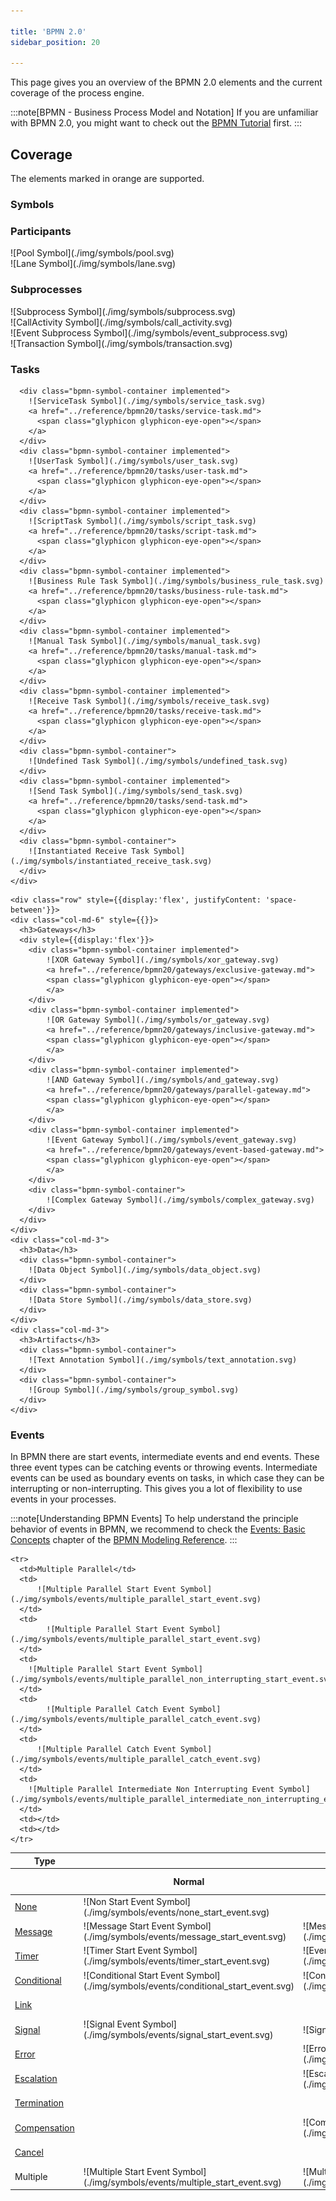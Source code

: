 ```yaml
---

title: 'BPMN 2.0'
sidebar_position: 20

---
```


This page gives you an overview of the BPMN 2.0 elements and the current coverage of the process engine.

:::note[BPMN - Business Process Model and Notation]
If you are unfamiliar with BPMN 2.0, you might want to check out the
<a href="http://operaton.org/bpmn/tutorial.html">BPMN Tutorial</a> first.
:::

## Coverage

The elements marked in <span class="label label-warning label-implemented">orange</span> are supported.

### Symbols


<div class="bpmn-symbols" style={{border: '0px solid #000', paddingLeft: '16px'}}>

  <div class="row">
    <div class="col-md-12">
      <h3>Participants</h3>
      <div style={{position: 'relative'}}>
        <div class="bpmn-symbol-container implemented">
            ![Pool Symbol](./img/symbols/pool.svg)
        </div>
        <div style={{position: 'absolute', top: '0', left: '24px', zIndex: '2'}} class="bpmn-symbol-container implemented">
        ![Lane Symbol](./img/symbols/lane.svg)
        </div>
      </div>
    </div>
  </div>  
  <!-- Subprocesses -->
  <div class="row" style={{display:'flex', flexDirection: 'column'}}>
    <h3>Subprocesses</h3>
    <div class="col-md-12" style={{display:'flex', columnGap: '15px'}}>
      <div class="bpmn-symbol-container implemented">
        ![Subprocess Symbol](./img/symbols/subprocess.svg)
        <a href="../reference/bpmn20/subprocesses/embedded-subprocess.md">
          <span class="glyphicon glyphicon-eye-open"></span>
        </a>
      </div>
      <div class="bpmn-symbol-container implemented">
        ![CallActivity Symbol](./img/symbols/call_activity.svg)
        <a href="../reference/bpmn20/subprocesses/call-activity.md">
          <span class="glyphicon glyphicon-eye-open"></span>
        </a>
      </div>
      <div class="bpmn-symbol-container implemented">
        ![Event Subprocess Symbol](./img/symbols/event_subprocess.svg)
        <a href="../reference/bpmn20/subprocesses/event-subprocess.md">
          <span class="glyphicon glyphicon-eye-open"></span>
        </a>
      </div>
      <div class="bpmn-symbol-container implemented">
        ![Transaction Symbol](./img/symbols/transaction.svg)
        <a href="../reference/bpmn20/subprocesses/transaction-subprocess.md">
          <span class="glyphicon glyphicon-eye-open"></span>
        </a>
      </div>
    </div>
  </div>        

  <!-- Tasks -->
  <div class="row" style={{display:'flex', flexDirection: 'column'}}>
    <h3>Tasks</h3>
    <div class="col-md-12" style={{display:'flex', flexWrap: 'wrap', columnGap: '15px'}}>
      
      <div class="bpmn-symbol-container implemented">
        ![ServiceTask Symbol](./img/symbols/service_task.svg)
        <a href="../reference/bpmn20/tasks/service-task.md">
          <span class="glyphicon glyphicon-eye-open"></span>
        </a>
      </div>
      <div class="bpmn-symbol-container implemented">
        ![UserTask Symbol](./img/symbols/user_task.svg)
        <a href="../reference/bpmn20/tasks/user-task.md">
          <span class="glyphicon glyphicon-eye-open"></span>
        </a>
      </div>
      <div class="bpmn-symbol-container implemented">
        ![ScriptTask Symbol](./img/symbols/script_task.svg)
        <a href="../reference/bpmn20/tasks/script-task.md">
          <span class="glyphicon glyphicon-eye-open"></span>
        </a>
      </div>
      <div class="bpmn-symbol-container implemented">
        ![Business Rule Task Symbol](./img/symbols/business_rule_task.svg)
        <a href="../reference/bpmn20/tasks/business-rule-task.md">
          <span class="glyphicon glyphicon-eye-open"></span>
        </a>
      </div>
      <div class="bpmn-symbol-container implemented">
        ![Manual Task Symbol](./img/symbols/manual_task.svg)
        <a href="../reference/bpmn20/tasks/manual-task.md">
          <span class="glyphicon glyphicon-eye-open"></span>
        </a>
      </div>
      <div class="bpmn-symbol-container implemented">
        ![Receive Task Symbol](./img/symbols/receive_task.svg)
        <a href="../reference/bpmn20/tasks/receive-task.md">
          <span class="glyphicon glyphicon-eye-open"></span>
        </a>
      </div>
      <div class="bpmn-symbol-container">
        ![Undefined Task Symbol](./img/symbols/undefined_task.svg)
      </div>
      <div class="bpmn-symbol-container implemented">
        ![Send Task Symbol](./img/symbols/send_task.svg)
        <a href="../reference/bpmn20/tasks/send-task.md">
          <span class="glyphicon glyphicon-eye-open"></span>
        </a>
      </div>
      <div class="bpmn-symbol-container">
        ![Instantiated Receive Task Symbol](./img/symbols/instantiated_receive_task.svg)
      </div>
    </div>
  </div>

    <div class="row" style={{display:'flex', justifyContent: 'space-between'}}>
    <div class="col-md-6" style={{}}>
      <h3>Gateways</h3>
      <div style={{display:'flex'}}>
        <div class="bpmn-symbol-container implemented">
            ![XOR Gateway Symbol](./img/symbols/xor_gateway.svg)
            <a href="../reference/bpmn20/gateways/exclusive-gateway.md">
            <span class="glyphicon glyphicon-eye-open"></span>
            </a>
        </div>
        <div class="bpmn-symbol-container implemented">
            ![OR Gateway Symbol](./img/symbols/or_gateway.svg)
            <a href="../reference/bpmn20/gateways/inclusive-gateway.md">
            <span class="glyphicon glyphicon-eye-open"></span>
            </a>
        </div>
        <div class="bpmn-symbol-container implemented">
            ![AND Gateway Symbol](./img/symbols/and_gateway.svg)
            <a href="../reference/bpmn20/gateways/parallel-gateway.md">
            <span class="glyphicon glyphicon-eye-open"></span>
            </a>
        </div>
        <div class="bpmn-symbol-container implemented">
            ![Event Gateway Symbol](./img/symbols/event_gateway.svg)
            <a href="../reference/bpmn20/gateways/event-based-gateway.md">
            <span class="glyphicon glyphicon-eye-open"></span>
            </a>
        </div>
        <div class="bpmn-symbol-container">
            ![Complex Gateway Symbol](./img/symbols/complex_gateway.svg)
        </div>
      </div>
    </div>
    <div class="col-md-3">
      <h3>Data</h3>
      <div class="bpmn-symbol-container">
        ![Data Object Symbol](./img/symbols/data_object.svg)
      </div>
      <div class="bpmn-symbol-container">
        ![Data Store Symbol](./img/symbols/data_store.svg)
      </div>
    </div>
    <div class="col-md-3">
      <h3>Artifacts</h3>
      <div class="bpmn-symbol-container">
        ![Text Annotation Symbol](./img/symbols/text_annotation.svg)
      </div>
      <div class="bpmn-symbol-container">
        ![Group Symbol](./img/symbols/group_symbol.svg)
      </div>
    </div>
  </div>
</div>

### Events

In BPMN there are start events, intermediate events and end events. These three event types can be catching events or throwing events. Intermediate events can be used as boundary events on tasks, in which case they can be interrupting or non-interrupting. This gives you a lot of flexibility to use events in your processes.

:::note[Understanding BPMN Events]
To help understand the principle behavior of events in BPMN, we recommend to check the
[Events: Basic Concepts](http://operaton.org/bpmn/reference.html#events-basic-concepts)
chapter of the [BPMN Modeling Reference](http://operaton.org/bpmn/reference.html).
:::

<table class="table table-responsive table-bordered bpmn-events" style={{width: '100%', fontSize:'13px'}}>
  <thead>
    <tr>
      <th>Type</th>
      <th colSpan="3" style={{textAlign:'center'}}>Start</th>
      <th colSpan="4" style={{textAlign:'center'}}>Intermediate</th>
      <th>End</th>
    </tr>
    <tr>
      <th></th>
      <th>Normal</th>
      <th>Event Subprocess</th>
      <th>
        Event Subprocess<br/>
        non-interrupt
      </th>
      <th>catch</th>
      <th>boundary</th>
      <th>
        boundary<br/>
        non-interrupt
      </th>
      <th>throw</th>
      <th></th>
    </tr>
  </thead>
  <tbody>
    <tr class="implemented">
      <td><a href="../reference/bpmn20/events/none-events.md">None</a></td>
      <td>
        ![Non Start Event Symbol](./img/symbols/events/none_start_event.svg)
      </td>
      <td></td>
      <td></td>
      <td></td>
      <td></td>
      <td></td>
      <td>
        ![Non Intermediate Event Symbol](./img/symbols/events/none_intermediate_event.svg)
      </td>
      <td>
        ![Non End Event Symbol](./img/symbols/events/none_end_event.svg)
      </td>
    </tr>
    <tr class="implemented">
      <td><a href="../reference/bpmn20/events/message-events.md">Message</a></td>
      <td>
        ![Message Start Event Symbol](./img/symbols/events/message_start_event.svg)
      </td>
      <td>
        ![Message Start Event Symbol](./img/symbols/events/message_start_event.svg)
      </td>
      <td>
        ![Event Subprocess Message Start Event non-interrupting Symbol](./img/symbols/events/event_subprocess_message_non_interrupting.svg)
      </td>
      <td>
        ![Message Intermediate Catch Event Symbol](./img/symbols/events/message_intermediate_catch_event.svg)
      </td>
      <td>
        ![Message Intermediate Catch Event Symbol](./img/symbols/events/message_intermediate_catch_event.svg)
      </td>
      <td>
        ![Message Intermediate Non Interrupting Catch Event Symbol](./img/symbols/events/message_intermediate_non_interrupting_catch_event.svg)
      </td>
      <td>
        ![Message Intermediate Throw Event Symbol](./img/symbols/events/message_intermediate_throw_event.svg)
      </td>
      <td>
        ![Message Throw End Event Symbol](./img/symbols/events/message_throw_end_event.svg)
      </td>
    </tr>
    <tr class="implemented">
        <td><a href="../reference/bpmn20/events/timer-events.md">Timer</a></td>
        <td>
            ![Timer Start Event Symbol](./img/symbols/events/timer_start_event.svg)
        </td>
        <td>
            ![Event Subprocess Timer Start Event Symbol](./img/symbols/events/timer_start_event.svg)
        </td>
        <td>
            ![Event Subprocess Timer Start Event Non Interrupting Symbol](./img/symbols/events/event_subprocess_timer_non_interrupting.svg)
      </td>
      <td>
            ![Timer Intermediate Interrupting Event Symbol](./img/symbols/events/timer_intermediate_event.svg)
      </td>
      <td>
            ![Timer Intermediate Interrupting Event Symbol](./img/symbols/events/timer_intermediate_event.svg)
      </td>
      <td>
            ![Timer Intermediate None Interrupting Event Symbol](./img/symbols/events/timer_intermediate_none_interrupting_event.svg)
      </td>
      <td></td>
      <td></td>        
    </tr>
    <tr>
        <td><a href="../reference/bpmn20/events/conditional-events.md">Conditional</a></td>
        <td class="implemented">
            ![Conditional Start Event Symbol](./img/symbols/events/conditional_start_event.svg)
        </td>
        <td class="implemented">
            ![Conditional Start Event Symbol](./img/symbols/events/conditional_start_event.svg)
        </td>   
        <td class="implemented">
            ![Conditional Event Subprocess Non Interrupting Start Event Symbol](./img/symbols/events/event_subprocess_conditional_non_interrupting.svg)
        </td>
        <td class="implemented">
            ![Conditional Intermediate Catch Event Symbol](./img/symbols/events/conditional_intermediate_catch_event.svg)
        </td>  
        <td class="implemented">
            ![Conditional Intermediate Catch Event Symbol](./img/symbols/events/conditional_intermediate_catch_event.svg)
        </td>  
        <td class="implemented">
            ![Conditional Intermediate Non Interrupting Event Symbol](./img/symbols/events/conditional_intermediate_non_interrupting_event.svg)
        </td>
        <td></td>
        <td></td>       
    </tr>
    <tr class="implemented">
      <td><a href="../reference/bpmn20/events/link-events.md">Link</a></td>
      <td></td>
      <td></td>
      <td></td>
      <td>
        ![Link Intermediate Catch Event Symbol](./img/symbols/events/link_intermediate_catch_event.svg)
      </td>
      <td></td>
      <td></td>
      <td>
        ![Link Intermediate Throw Event Symbol](./img/symbols/events/link_intermediate_throw_event.svg)
      </td>
      <td></td>
    </tr>
    <tr class="implemented">
      <td><a href="../reference/bpmn20/events/signal-events.md">Signal</a></td>
      <td>
        ![Signal Event Symbol](./img/symbols/events/signal_start_event.svg)
      </td>
      <td>
        ![Signal Event Symbol](./img/symbols/events/signal_start_event.svg)
      </td>
      <td>
      ![Event Subprocess Signal Non Interrupting Start Event Symbol](./img/symbols/events/event_subprocess_signal_non_interrupting_start_event.svg)
      </td>
      <td>
        ![Signal Intermediate Catch Event Symbol](./img/symbols/events/signal_intermediate_catch_event.svg)
      </td>
      <td>
        ![Signal Intermediate Catch Event Symbol](./img/symbols/events/signal_intermediate_catch_event.svg)
      </td>
      <td>
        ![Signal Intermediate Non Interrupting Catch Event Symbol](./img/symbols/events/signal_intermediate_non_interrupting_catch_event.svg)
      </td>
      <td>
        ![Signal Intermediate Throw Event Symbol](./img/symbols/events/signal_intermediate_throw_event.svg)
      </td>
      <td>
        ![Signal Throw End Event Symbol](./img/symbols/events/signal_throw_end_event.svg)
      </td>
    </tr>
    <tr class="implemented">
      <td><a href="../reference/bpmn20/events/error-events.md">Error</a></td>
      <td></td>
      <td>
        ![Error EventSubprocess StartEvent Symbol](./img/symbols/events/error_event_subprocess_start_event.svg)
      </td>
      <td></td>
      <td></td>
      <td>
        ![Error Boundary Catch Event Symbol](./img/symbols/events/error_boundary_catch_event.svg)
      </td>
      <td></td>
      <td></td>
      <td>
        ![Error Throw End Event Symbol](./img/symbols/events/error_throw_end_event.svg)
      </td>
    </tr>
    <tr class="implemented">
      <td><a href="../reference/bpmn20/events/escalation-events.md">Escalation</a></td>
      <td></td>
      <td>
        ![Escalation Event Subprocess Start Event Symbol](./img/symbols/events/escalation_event_subprocess_start_event.svg)
      </td>
      <td>
      ![Escalation Event Subprocess Non Interrupting Start Event Symbol](./img/symbols/events/escalation_event_subprocess_non_interrupting_start_event.svg)
      </td>
      <td></td>
      <td>
        ![Escalation Boundary Catch Event Symbol](./img/symbols/events/escalation_boundary_catch_event.svg)
      </td>
      <td>
        ![Escalation Boundary Catch Non Interrupting Event Symbol](./img/symbols/events/escalation_boundary_catch_non_interrupting_event.svg)
      </td>
      <td>
        ![Escalation Intermediate Throw Event Symbol](./img/symbols/events/escalation_intermediate_throw_event.svg)
      </td>
      <td>
        ![Escalation Throw End Event Symbol](./img/symbols/events/escalation_throw_end_event.svg)
      </td>
    </tr>
    <tr class="implemented">
      <td><a href="../reference/bpmn20/events/terminate-event.md">Termination</a></td>
      <td></td>
      <td></td>
      <td></td>
      <td></td>
      <td></td>
      <td></td>
      <td></td>
      <td>
        ![Termination End Event Symbol](./img/symbols/events/termination_end_event.svg)
      </td>
    </tr>
    <tr class="implemented">
      <td><a href="../reference/bpmn20/events/cancel-and-compensation-events.md">Compensation</a></td>
      <td></td>
      <td>
        ![Compensation Event Subprocess Startevent Symbol](./img/symbols/events/compensation_event_subprocess_start_event.svg)
      </td>
      <td></td>
      <td></td>
      <td>
        ![Compensation Boundary Interrupting Event Symbol](./img/symbols/events/compensation_boundary_event.svg)
      </td>
      <td></td>
      <td>
        ![Compensation Intermediate Throw Event Symbol](./img/symbols/events/compensation_intermediate_throw_event.svg)
      </td>
      <td>
        ![Compensation End Event Symbol](./img/symbols/events/compensation_end_event.svg)
      </td>
    </tr>
    <tr class="implemented">
      <td><a href="../reference/bpmn20/events/cancel-and-compensation-events.md">Cancel</a></td>
      <td></td>
      <td></td>
      <td></td>
      <td></td>
      <td>
        ![Cancel Boundary Symbol](./img/symbols/events/cancel_boundary_event.svg)
      </td>
      <td></td>
      <td></td>
      <td>
        ![Cancel End Event Symbol](./img/symbols/events/cancel_end_event.svg)
      </td>
    </tr>
    <tr>
      <td>Multiple</td>
      <td>
        ![Multiple Start Event Symbol](./img/symbols/events/multiple_start_event.svg)
      </td>
      <td>
          ![Multiple Start Event Symbol](./img/symbols/events/multiple_start_event.svg)
      </td>
      <td>
        ![Multiple Event Subprocess Non Interrupting Start Event Symbol](./img/symbols/events/multiple_event_subprocess_non_interrupting_start_event.svg)
      </td>
      <td>
        ![Multiple Intermediate Catch Event Symbol](./img/symbols/events/multiple_intermediate_catch_event.svg)
      </td>
      <td>
        ![Multiple Intermediate Catch Event Symbol](./img/symbols/events/multiple_intermediate_catch_event.svg)
      </td>
      <td>
        ![Multiple Boundary Non Interrupting Catch Event Symbol](./img/symbols/events/multiple_boundary_non_interrupting_event.svg)
      </td>
      <td>
        ![Multiple Intermediate Throw Event Symbol](./img/symbols/events/multiple_intermediate_throw_event.svg)
      </td>
      <td>
        ![Multiple End Event Symbol](./img/symbols/events/multiple_end_event.svg)
      </td>
    </tr>

    <tr>
      <td>Multiple Parallel</td>
      <td>
          ![Multiple Parallel Start Event Symbol](./img/symbols/events/multiple_parallel_start_event.svg)
      </td>
      <td>
            ![Multiple Parallel Start Event Symbol](./img/symbols/events/multiple_parallel_start_event.svg)
      </td>
      <td>
        ![Multiple Parallel Start Event Symbol](./img/symbols/events/multiple_parallel_non_interrupting_start_event.svg)
      </td>
      <td>
            ![Multiple Parallel Catch Event Symbol](./img/symbols/events/multiple_parallel_catch_event.svg)
      </td>
      <td>
          ![Multiple Parallel Catch Event Symbol](./img/symbols/events/multiple_parallel_catch_event.svg)
      </td>
      <td>
        ![Multiple Parallel Intermediate Non Interrupting Event Symbol](./img/symbols/events/multiple_parallel_intermediate_non_interrupting_event.svg)
      </td>
      <td></td>
      <td></td>
    </tr>    
  </tbody>
</table>